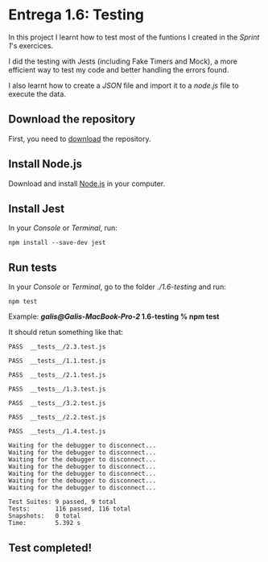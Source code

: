 # Entrega 1.6: Testing

In this project I learnt how to test most of the funtions I created in the *Sprint 1*'s exercices.

I did the testing with Jests (including Fake Timers and Mock), a more efficient way to test my code and better handling the errors found.

I also learnt how to create a *JSON* file and import it to a *node.js* file to execute the data.

## Download the repository

First, you need to [download](https://github.com/GalisJordi/sprint1/archive/refs/heads/main.zip) the repository.

## Install Node.js

Download and install [Node.js](https://nodejs.org) in your computer.
## Install Jest

In your *Console* or *Terminal*, run:

    npm install --save-dev jest


## Run tests

In your *Console* or *Terminal*, go to the folder *./1.6-testing* and run:

    npm test

Example: ***galis@Galis-MacBook-Pro-2* 1.6-testing % npm test**

It should retun something like that:

    PASS  __tests__/2.3.test.js

    PASS  __tests__/1.1.test.js

    PASS  __tests__/2.1.test.js

    PASS  __tests__/1.3.test.js

    PASS  __tests__/3.2.test.js

    PASS  __tests__/2.2.test.js

    PASS  __tests__/1.4.test.js

    Waiting for the debugger to disconnect...
    Waiting for the debugger to disconnect...
    Waiting for the debugger to disconnect...
    Waiting for the debugger to disconnect...
    Waiting for the debugger to disconnect...
    Waiting for the debugger to disconnect...
    Waiting for the debugger to disconnect...

    Test Suites: 9 passed, 9 total
    Tests:       116 passed, 116 total
    Snapshots:   0 total
    Time:        5.392 s

## Test completed!